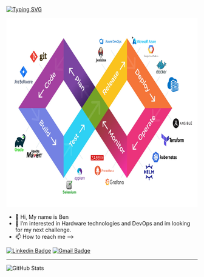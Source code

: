 [![Typing SVG](https://readme-typing-svg.herokuapp.com?duration=3000&center=true&size=50&width=1000&height=100&lines=Welcome+to+my+Github+Page!;I'm+Ben+Asulin+:D)](https://git.io/typing-svg)
  

<p align="center">
  <img src="my-technologies.png" alt="Alt Text" height="500">
</p>
  

- 👋 Hi, My name is Ben
- 👀 I’m interested in Hardware technologies and DevOps and im looking for my next challenge.
- 📫 How to reach me -->

[![Linkedin Badge](https://img.shields.io/badge/-Ben%20Asulin-blue?style=flat-square&logo=Linkedin&logoColor=white&link&=https://www.linkedin.com/in/ben-asulin-a8a36520b/)](https://www.linkedin.com/in/ben-asulin-a8a36520b/) 
[![Gmail Badge](https://img.shields.io/badge/-benben95939@gmail.com-c14438?style=flat-square&logo=Gmail&logoColor=white&link=mailto:benben95939@gmail.com)](mailto:benben95939@gmail.com)
<hr>

![GitHub Stats](https://github-readme-stats.vercel.app/api?username=bentest12&theme=radical)
